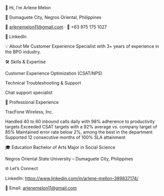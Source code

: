 👋 Hi, I'm Arlene Melon

📍 Dumaguete City, Negros Oriental, Philippines

📧 arlenemelon11@gmail.com · 📱 +63 975 175 1027

💼 LinkedIn

💡 About Me
Customer Experience Specialist with 3+ years of experience in the BPO industry. 

🛠️ Skills & Expertise

Customer Experience Optimization (CSAT/NPS)

Technical Troubleshooting & Support

Chat support specialist

📂 Professional Experience

TracFone Wireless, Inc.

Handled 40 to 60 inbound calls daily with 98% adherence to productivity targets
Exceeded CSAT targets with a 92% average vs. company target of 85%
Maintained error rate below 2%, among the best in the department
Supported 12 consecutive months of 100% SLA attainment


🎓 Education
Bachelor of Arts Major in Social Science

Negros Oriental State University – Dumaguete City, Philippines

🌐 Let’s Connect

LinkedIn: https://www.linkedin.com/in/arlene-mellon-389837174/

📧 Email: arlenemelon11@gmail.com
